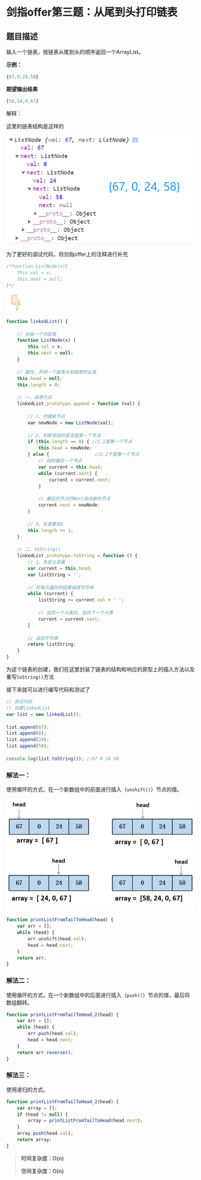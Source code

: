 # 剑指offer第三题：从尾到头打印链表

## 题目描述
输入一个链表，按链表从尾到头的顺序返回一个ArrayList。

**示例：**

```js
{67,0,24,58}
```

**期望输出结果**

```js
[58,24,0,67]
```

解释：

这里的链表结构是这样的

![](images/image-20200119153013978.png)

为了更好的调试代码，将剑指offer上的注释进行补充

```js
/*function ListNode(x){
    this.val = x;
    this.next = null;
}*/
```

![img](images/853678E9.png)

```js
function linkedList() {

    // 封装一个内部类
    function ListNode(x) {
        this.val = x;
        this.next = null;
    }

    // 属性，声明一个链表头和链表的长度
    this.head = null;
    this.length = 0;

    // 一、追溯方法
    linkedList.prototype.append = function (val) {

        // 1、创建新节点
        var newNode = new ListNode(val);

        // 2、判断添加的是否是第一个节点
        if (this.length == 0) { //2.1是第一个节点
            this.head = newNode;
        } else {                 //2.2不是第一个节点
            // 找到最后一个节点
            var current = this.head;
            while (current.next) {
                current = current.next;
            }

            // 最后的节点的Next指向新的节点
            current.next = newNode;
        }

        // 3、长度要加1
        this.length += 1;
    }

    // 二、toString()
    linkedList.prototype.toString = function () {
        // 1、先定义变量
        var current = this.head;
        var listString = '';

        // 将每次遍历的结果组成字符串
        while (current) {
            listString += current.val + ' ';

            // 加完一个元素后，指向下一个元素
            current = current.next;
        }

        // 返回字符串
        return listString;
    }
}
```

为这个链表的创建，我们在这里封装了链表的结构和响应的原型上的插入方法以及重写`toString()`方法

接下来就可以进行编写代码和测试了

```js
// 测试代码
// 创建linkedList
var list = new linkedList();

list.append(67);
list.append(0);
list.append(24);
list.append(58);

console.log(list.toString()); //67 0 24 58 
```



### 解法一：

使用循环的方式，在一个新数组中的前面进行插入（`unshift()`）节点的值。

![](images/image-20200119155011339.png)

```js
function printListFromTailToHead(head) {
    var arr = [];
    while (head) {
        arr.unshift(head.val);
        head = head.next;
    }
    return arr;
}
```

### 解法二：

使用循环的方式，在一个新数组中的后面进行插入（`push()`）节点的值，最后将数组翻转。

```js
function printListFromTailToHead_2(head) {
    var arr = [];
    while (head) {
        arr.push(head.val);
        head = head.next;
    }
    return arr.reverse();
}
```

### 解法三：

使用递归的方式。

```js
function printListFromTailToHead_2(head) {
    var array = [];
    if (head != null) {
        array = printListFromTailToHead(head.next);
    }
    array.push(head.val); 
    return array;
}
```



> **时间复杂度：O(n)**
>
> **空间复杂度：O(n)**
